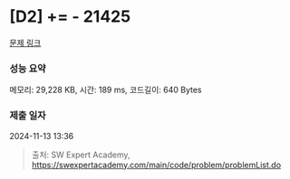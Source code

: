 # [D2] += - 21425 

[문제 링크](https://swexpertacademy.com/main/code/problem/problemDetail.do?contestProbId=AZD8K_UayDoDFAVs) 

### 성능 요약

메모리: 29,228 KB, 시간: 189 ms, 코드길이: 640 Bytes

### 제출 일자

2024-11-13 13:36



> 출처: SW Expert Academy, https://swexpertacademy.com/main/code/problem/problemList.do